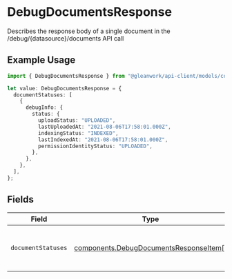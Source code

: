 # DebugDocumentsResponse

Describes the response body of a single document in the /debug/{datasource}/documents API call

## Example Usage

```typescript
import { DebugDocumentsResponse } from "@gleanwork/api-client/models/components";

let value: DebugDocumentsResponse = {
  documentStatuses: [
    {
      debugInfo: {
        status: {
          uploadStatus: "UPLOADED",
          lastUploadedAt: "2021-08-06T17:58:01.000Z",
          indexingStatus: "INDEXED",
          lastIndexedAt: "2021-08-06T17:58:01.000Z",
          permissionIdentityStatus: "UPLOADED",
        },
      },
    },
  ],
};
```

## Fields

| Field                                                                                            | Type                                                                                             | Required                                                                                         | Description                                                                                      |
| ------------------------------------------------------------------------------------------------ | ------------------------------------------------------------------------------------------------ | ------------------------------------------------------------------------------------------------ | ------------------------------------------------------------------------------------------------ |
| `documentStatuses`                                                                               | [components.DebugDocumentsResponseItem](../../models/components/debugdocumentsresponseitem.md)[] | :heavy_minus_sign:                                                                               | List of document ids/urls and their debug information                                            |